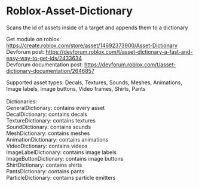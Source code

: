 # Roblox-Asset-Dictionary
Scans the id of assets inside of a target and appends them to a dictionary

Get module on roblox: https://create.roblox.com/store/asset/14692373900/Asset-Dictionary <br/>
Devforum post: https://devforum.roblox.com/t/asset-dictionary-a-fast-and-easy-way-to-get-ids/2433634 <br/>
Devforum documentation post: https://devforum.roblox.com/t/asset-dictionary-documentation/2646857 <br/>

Supported asset types: Decals, Textures, Sounds, Meshes, Animations, Image labels, Image buttons, Video frames, Shirts, Pants
<br/>
<br/>
Dictionaries: <br/>
GeneralDictionary: contains every asset <br/>
DecalDictionary: contains decals <br/>
TextureDictionary: contains textures <br/>
SoundDictionary: contains sounds <br/>
MeshDictionary: contains meshes <br/>
AnimationDictionary: contains animations <br/>
VideoDictionary: contains videos <br/>
ImageLabelDictionary: contains image labels <br/> 
ImageButtonDictionary: contains image buttons <br/> 
ShirtDictionary: contains shirts <br/>
PantsDictionary: contains pants <br/>
ParticleDictionary: contains particle emitters
